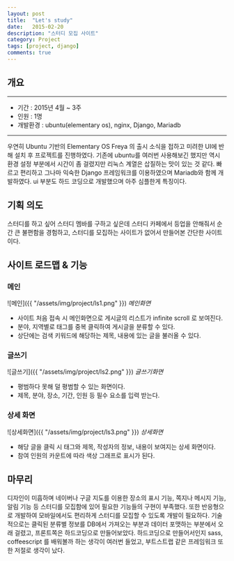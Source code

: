 ```yaml
---
layout: post
title:  "Let's study"
date:   2015-02-20
description: "스터디 모집 사이트"
category: Project
tags: [project, django]
comments: true
---
```


## 개요

---

- 기간 : 2015년 4월 ~ 3주
- 인원 : 1명
- 개발환경 : ubuntu(elementary os), nginx, Django, Mariadb

---

우연히 Ubuntu 기반의 Elementary OS Freya 의 출시 소식을 접하고 미려한 UI에 반해 설치 후 프로젝트를 진행하였다.
기존에 ubuntu를 여러번 사용해보긴 했지만 역시 환경 설정 부분에서 시간이 좀 걸렸지만 리눅스 계열은 삽질하는 맛이 있는 것 같다.
빠르고 편리하고 그나마 익숙한 Django 프레임워크를 이용하였으며 Mariadb와 함께 개발하였다.
ui 부분도 하드 코딩으로 개발했으며 아주 심플한게 특징이다.

## 기획 의도

스터디를 하고 싶어 스터디 멤바를 구하고 싶은데 스터디 카페에서 등업을 안해줘서 순간 큰 불편함을 경험하고, 스터디를 모집하는 사이트가 없어서 만들어본 간단한 사이트이다.

## 사이트 로드맵 & 기능

### 메인

![메인]({{ "/assets/img/project/ls1.png" }})
*메인화면*

- 사이트 처음 접속 시 메인화면으로 게시글의 리스트가 infinite scroll 로 보여진다.
- 분야, 지역별로 태그를 중복 클릭하여 게시글을 분류할 수 있다.
- 상단에는 검색 키워드에 해당하는 제목, 내용에 있는 글을 불러올 수 있다.

### 글쓰기

![글쓰기]({{ "/assets/img/project/ls2.png" }})
*글쓰기화면*

- 평범하다 못해 덜 평범할 수 있는 화면이다.
- 제목, 분야, 장소, 기간, 인원 등 필수 요소를 입력 받는다.

### 상세 화면

![상세화면]({{ "/assets/img/project/ls3.png" }})
*상세화면*

- 해당 글을 클릭 시 태그와 제목, 작성자의 정보, 내용이 보여지는 상세 화면이다.
- 참여 인원의 카운트에 따라 색상 그래프로 표시가 된다.

## 마무리

디자인이 미흡하며 네이버나 구글 지도를 이용한 장소의 표시 기능, 쪽지나 메시지 기능, 알림 기능 등 스터디를 모집함에 있어 필요한 기능들의 구현이 부족했다. 또한 반응형으로 개발하여 모바일에서도 편리하게 스터디를 모집할 수 있도록 개발이 필요하다.
기술적으로는 클릭된 분류별 정보를 DB에서 가져오는 부분과 데이터 포맷하는 부분에서 오래 걸렸고, 프론트쪽은 하드코딩으로 만들어보았다. 하드코딩으로 만들어서인지 sass, coffeescript 를 배워볼까 하는 생각이 여러번 들었고, 부트스트랩 같은 프레임워크 또한 저절로 생각이 났다.
